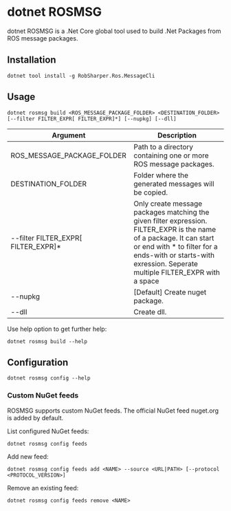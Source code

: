 # dotnet ROSMSG

dotnet ROSMSG is a .Net Core global tool used to build .Net Packages from ROS message packages.
 
## Installation

```
dotnet tool install -g RobSharper.Ros.MessageCli
```

## Usage
```
dotnet rosmsg build <ROS_MESSAGE_PACKAGE_FOLDER> <DESTINATION_FOLDER> [--filter FILTER_EXPR[ FILTER_EXPR]*] [--nupkg] [--dll]
```
|Argument | Description |
|---|---|
|ROS_MESSAGE_PACKAGE_FOLDER | Path to a directory containing one or more ROS message packages. |
|DESTINATION_FOLDER | Folder where the generated messages will be copied. |
| --filter FILTER_EXPR[ FILTER_EXPR]* | Only create message packages matching the given filter expression. FILTER_EXPR is the name of a package. It can start or end with * to filter for a ends-with or starts-with exression. Seperate multiple FILTER_EXPR with a space | 
| --nupkg | [Default] Create nuget package. |
| --dll | Create dll. |



Use help option to get further help:
```
dotnet rosmsg build --help
```

## Configuration

```
dotnet rosmsg config --help
```

### Custom NuGet feeds
ROSMSG supports custom NuGet feeds.
The official NuGet feed nuget.org is added by default.

List configured NuGet feeds:
```
dotnet rosmsg config feeds
```

Add new feed:
```
dotnet rosmsg config feeds add <NAME> --source <URL|PATH> [--protocol <PROTOCOL_VERSION>]
```

Remove an existing feed:
```
dotnet rosmsg config feeds remove <NAME>
```